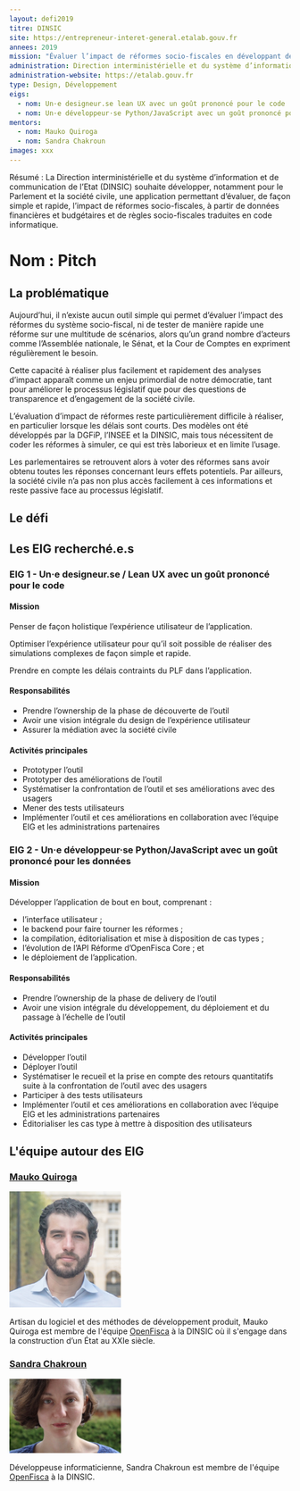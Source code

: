 ```yaml
---
layout: defi2019
titre: DINSIC
site: https://entrepreneur-interet-general.etalab.gouv.fr
annees: 2019
mission: "Évaluer l’impact de réformes socio-fiscales en développant des interfaces de simulation utilisables par tous"
administration: Direction interministérielle et du système d’information et de communication de l'Etat
administration-website: https://etalab.gouv.fr
type: Design, Développement
eigs:
  - nom: Un·e designeur.se lean UX avec un goût prononcé pour le code
  - nom: Un·e développeur·se Python/JavaScript avec un goût prononcé pour les données
mentors: 
  - nom: Mauko Quiroga
  - nom: Sandra Chakroun
images: xxx
---
```


Résumé : La Direction interministérielle et du système d’information
et de communication de l’Etat (DINSIC) souhaite développer, notamment
pour le Parlement et la société civile, une application permettant
d’évaluer, de façon simple et rapide, l’impact de réformes
socio-fiscales, à partir de données financières et budgétaires et de
règles socio-fiscales traduites en code informatique.

# Nom : Pitch

## La problématique

Aujourd’hui, il n’existe aucun outil simple qui permet d’évaluer
l’impact des réformes du système socio-fiscal, ni de tester de manière
rapide une réforme sur une multitude de scénarios, alors qu’un grand
nombre d’acteurs comme l’Assemblée nationale, le Sénat, et la Cour de
Comptes en expriment régulièrement le besoin.

Cette capacité à réaliser plus facilement et rapidement des analyses
d’impact apparaît comme un enjeu primordial de notre démocratie, tant
pour améliorer le processus législatif que pour des questions de
transparence et d’engagement de la société civile.

L’évaluation d’impact de réformes reste particulièrement difficile à
réaliser, en particulier lorsque les délais sont courts. Des modèles
ont été développés par la DGFiP, l’INSEE et la DINSIC, mais tous
nécessitent de coder les réformes à simuler, ce qui est très laborieux
et en limite l’usage.

Les parlementaires se retrouvent alors à voter des réformes sans avoir
obtenu toutes les réponses concernant leurs effets potentiels. Par
ailleurs, la société civile n’a pas non plus accès facilement à ces
informations et reste passive face au processus législatif.

## Le défi

## Les EIG recherché.e.s

### EIG 1 - Un·e designeur.se / Lean UX avec un goût prononcé pour le code

#### Mission

Penser de façon holistique l’expérience utilisateur de l’application.

Optimiser l’expérience utilisateur pour qu’il soit possible de
réaliser des simulations complexes de façon simple et rapide.

Prendre en compte les délais contraints du PLF dans l’application.

#### Responsabilités

- Prendre l’ownership de la phase de découverte de l’outil
- Avoir une vision intégrale du design de l’expérience utilisateur
- Assurer la médiation avec la société civile

#### Activités principales

- Prototyper l’outil
- Prototyper des améliorations de l’outil
- Systématiser la confrontation de l’outil et ses améliorations avec des usagers
- Mener des tests utilisateurs
- Implémenter l’outil et ces améliorations en collaboration avec
  l’équipe EIG et les administrations partenaires

### EIG 2 - Un·e développeur·se Python/JavaScript avec un goût prononcé pour les données

#### Mission

Développer l’application de bout en bout, comprenant :

- l’interface utilisateur ;
- le backend pour faire tourner les réformes ;
- la compilation, éditorialisation et mise à disposition de cas types ;
- l’évolution de l’API Réforme d’OpenFisca Core ; et
- le déploiement de l’application.

#### Responsabilités

- Prendre l’ownership de la phase de delivery de l’outil
- Avoir une vision intégrale du développement, du déploiement et du
  passage à l’échelle de l’outil

#### Activités principales

- Développer l’outil
- Déployer l’outil
- Systématiser le recueil et la prise en compte des retours
  quantitatifs suite à la confrontation de l’outil avec des usagers
- Participer à des tests utilisateurs
- Implémenter l’outil et ces améliorations en collaboration avec
  l’équipe EIG et les administrations partenaires
- Éditorialiser les cas type à mettre à disposition des utilisateurs

## L'équipe autour des EIG

### [Mauko Quiroga](https://www.linkedin.com/in/maukoquiroga/)

<img alt="Mauko Quiroga, mentor" src="/img/communaute/mauko_quiroga.png" width="200" />

<!-- He gets shit done. -->

Artisan du logiciel et des méthodes de développement produit, Mauko
Quiroga est membre de l'équipe [OpenFisca](https://openfisca.org/fr/)
à la DINSIC où il s'engage dans la construction d’un État au XXIe
siècle.


### [Sandra Chakroun](https://www.linkedin.com/in/sandra-chakroun/)

<img alt="Sandra Chakroun, développeuse OpenFisca" src="/img/communaute/sandra_chakroun.jpg" width="200" />

Développeuse informaticienne, Sandra Chakroun est membre de l'équipe
[OpenFisca](https://openfisca.org/fr/) à la DINSIC.
